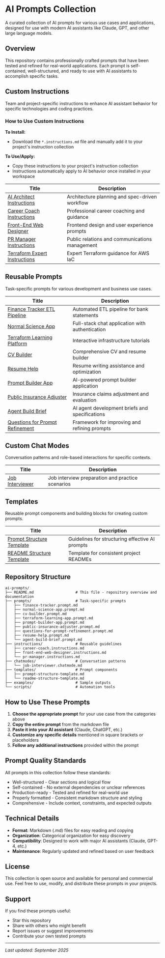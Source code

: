 # AI Prompts Collection

A curated collection of AI prompts for various use cases and applications, designed for use with modern AI assistants like Claude, GPT, and other large language models.

## Overview

This repository contains professionally crafted prompts that have been tested and refined for real-world applications. Each prompt is self-contained, well-structured, and ready to use with AI assistants to accomplish specific tasks.

## Custom Instructions

Team and project-specific instructions to enhance AI assistant behavior for specific technologies and coding practices.

### How to Use Custom Instructions

**To Install:**
- Download the `*.instructions.md` file and manually add it to your project's instruction collection

**To Use/Apply:**
- Copy these instructions to your project's instruction collection
- Instructions automatically apply to AI behavior once installed in your workspace

| Title | Description |
| ----- | ----------- |
| [AI Architect Instructions](instructions/ai-architect.instructions.md) | Architecture planning and spec-driven workflow |
| [Career Coach Instructions](instructions/career-coach.instructions.md) | Professional career coaching and guidance |
| [Front-End Web Designer](instructions/front-end-web-designer.instructions.md) | Frontend design and user experience prompts |
| [PR Manager Instructions](instructions/pr-manager.instructions.md) | Public relations and communications management |
| [Terraform Expert Instructions](instructions/terraform-expert.instructions.md) | Expert Terraform guidance for AWS IaC |

## Reusable Prompts

Task-specific prompts for various development and business use cases.

| Title | Description |
| ----- | ----------- |
| [Finance Tracker ETL Pipeline](prompts/finance-tracker.prompt.md) | Automated ETL pipeline for bank statements |
| [Normal Science App](prompts/normal-science-app.prompt.md) | Full-stack chat application with authentication |
| [Terraform Learning Platform](prompts/terraform-learning-app.prompt.md) | Interactive infrastructure tutorials |
| [CV Builder](prompts/cv-builder.prompt.md) | Comprehensive CV and resume builder |
| [Resume Help](prompts/resume-help.prompt.md) | Resume writing assistance and optimization |
| [Prompt Builder App](prompts/prompt-builder-app.prompt.md) | AI-powered prompt builder application |
| [Public Insurance Adjuster](prompts/public-insurance-adjuster.prompt.md) | Insurance claims adjustment and evaluation |
| [Agent Build Brief](prompts/agent-build-brief.prompt.md) | AI agent development briefs and specifications |
| [Questions for Prompt Refinement](prompts/questions-for-prompt-refinement.prompt.md) | Framework for improving and refining prompts |

## Custom Chat Modes

Conversation patterns and role-based interactions for specific contexts.

| Title | Description |
| ----- | ----------- |
| [Job Interviewer](chatmodes/job-interviewer.chatmode.md) | Job interview preparation and practice scenarios |

## Templates

Reusable prompt components and building blocks for creating custom prompts.

| Title | Description |
| ----- | ----------- |
| [Prompt Structure Template](templates/prompt-structure-template.md) | Guidelines for structuring effective AI prompts |
| [README Structure Template](templates/readme-structure-template.md) | Template for consistent project READMEs |

## Repository Structure

```
ai-prompts/
├── README.md                   # This file - repository overview and documentation
├── prompts/                    # Task-specific prompts
│   ├── finance-tracker.prompt.md
│   ├── normal-science-app.prompt.md
│   ├── cv-builder.prompt.md
│   ├── terraform-learning-app.prompt.md
│   ├── prompt-builder-app.prompt.md
│   ├── public-insurance-adjuster.prompt.md
│   ├── questions-for-prompt-refinement.prompt.md
│   ├── resume-help.prompt.md
│   └── agent-build-brief.prompt.md
├── instructions/               # Reusable guidelines
│   ├── career-coach.instructions.md
│   ├── front-end-web-designer.instructions.md
│   └── pr-manager.instructions.md
├── chatmodes/                  # Conversation patterns
│   └── job-interviewer.chatmode.md
├── templates/                  # Prompt components
│   ├── prompt-structure-template.md
│   └── readme-structure-template.md
├── examples/                   # Sample outputs
└── scripts/                    # Automation tools
```

## How to Use These Prompts

1. **Choose the appropriate prompt** for your use case from the categories above
2. **Copy the entire prompt** from the markdown file
3. **Paste it into your AI assistant** (Claude, ChatGPT, etc.)
4. **Customize any specific details** mentioned in square brackets or placeholders
5. **Follow any additional instructions** provided within the prompt

## Prompt Quality Standards

All prompts in this collection follow these standards:
- Well-structured - Clear sections and logical flow
- Self-contained - No external dependencies or unclear references
- Production-ready - Tested and refined for real-world use
- Properly formatted - Consistent markdown structure and styling
- Comprehensive - Include context, constraints, and expected outputs


## Technical Details

- **Format**: Markdown (.md) files for easy reading and copying
- **Organization**: Categorical organization for easy discovery
- **Compatibility**: Designed to work with major AI assistants (Claude, GPT-4, etc.)
- **Maintenance**: Regularly updated and refined based on user feedback

## License

This collection is open source and available for personal and commercial use. Feel free to use, modify, and distribute these prompts in your projects.

## Support

If you find these prompts useful:
- Star this repository
- Share with others who might benefit
- Report issues or suggest improvements
- Contribute your own tested prompts

---

*Last updated: September 2025*